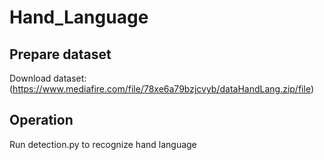 # Hand_Language
## Prepare dataset 
Download dataset: (https://www.mediafire.com/file/78xe6a79bzjcvyb/dataHandLang.zip/file)
## Operation 
Run detection.py to recognize hand language
